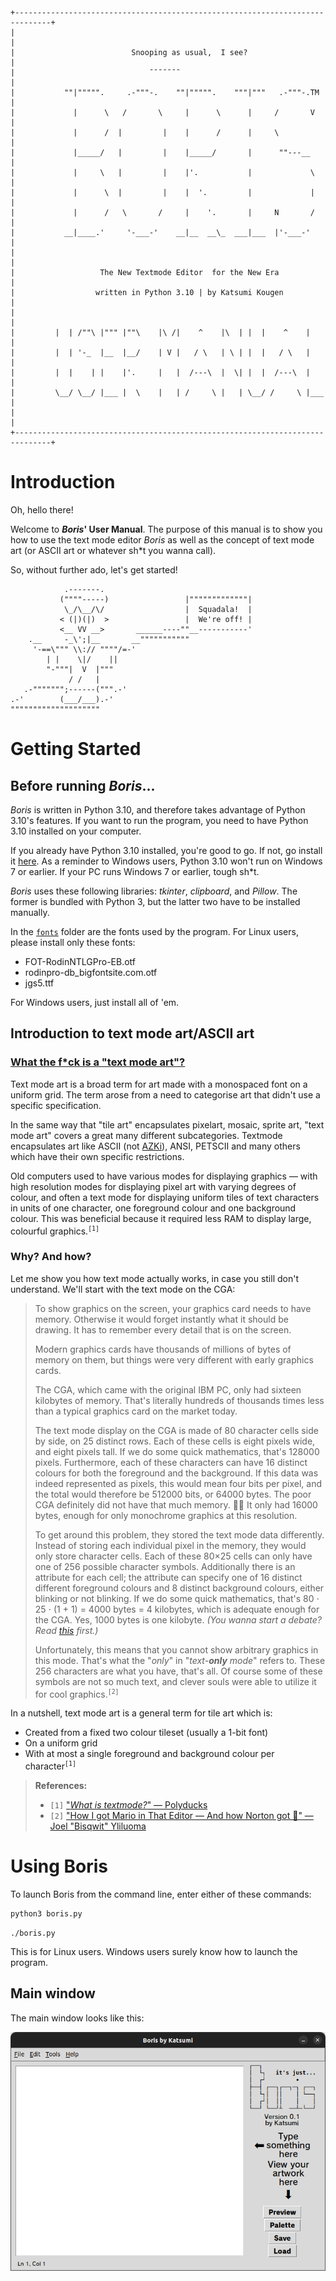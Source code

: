 ```
+------------------------------------------------------------------------------+
|                                                                              |
|                          Snooping as usual,  I see?                          |
|                              ¯¯¯¯¯¯¯                                         |
|           ""|""""".     .-"""-.    ""|""""".    """|"""   .-"""-.TM          |
|             |      \   /       \     |      \      |     /       V           |
|             |      /  |         |    |      /      |     \                   |
|             |_____/   |         |    |_____/       |      ""---__            |
|             |     \   |         |    |'.           |             \           |
|             |      \  |         |    |  '.         |             |           |
|             |      /   \       /     |    '.       |     N       /           |
|           __|____.'     '-___-'    __|__  __\_  ___|___  |'-___-'            |
|                                                                              |
|                   The New Textmode Editor  for the New Era                   |
|                  written in Python 3.10 | by Katsumi Kougen                  |
|                                                                              |
|         |  | /""\ |""" |""\    |\ /|    ^    |\  | |  |    ^    |            |
|         |  | '-_  |__  |__/    | V |   / \   | \ | |  |   / \   |            |
|         |  |    | |    |'.     |   |  /---\  |  \| |  |  /---\  |            |
|         \__/ \__/ |___ |  \    |   | /     \ |   | \__/ /     \ |___         |
|                                                                              |
+------------------------------------------------------------------------------+
```

# Introduction

Oh, hello there!

Welcome to ***Boris*' User Manual**. The purpose of this manual is to show you how to use the text mode editor *Boris* as well as the concept of text mode art (or ASCII art or whatever sh\*t you wanna call).

So, without further ado, let's get started!

```
            .-------.
           (""""-----)                 |"""""""""""""|
            \_/\__/\/                  |  Squadala!  |
           < (|)(|)  >                 |  We're off! |
           <__ VV __>       ______----""__-----------'
    .__     -_\';|__       __"""""""""""
     '-==\""" \\:// """"/=-'
        | |    \|/    ||
        "-"""|  V  |"""
             / /   |
   .-""""""";------(""".-'
.-'        (___/___).-'
""""""""""""""""""""
```

# Getting Started

## Before running *Boris*...

*Boris* is written in Python 3.10, and therefore takes advantage of Python 3.10's features. If you want to run the program, you need to have Python 3.10 installed on your computer.

If you already have Python 3.10 installed, you're good to go. If not, go install it [here](https://python.org). As a reminder to Windows users, Python 3.10 won't run on Windows 7 or earlier. If your PC runs Windows 7 or earlier, tough sh\*t.

*Boris* uses these following libraries: *tkinter*, *clipboard*, and *Pillow*. The former is bundled with Python 3, but the latter two have to be installed manually.

In the [`fonts`](./fonts) folder are the fonts used by the program. For Linux users, please install only these fonts:

* FOT-RodinNTLGPro-EB.otf
* rodinpro-db_bigfontsite.com.otf
* jgs5.ttf

For Windows users, just install all of 'em.

## Introduction to text mode art/ASCII art

### [What the f\*ck is a "text mode art"?](https://www.youtube.com/watch?v=ZB0fDrpmKTg)

Text mode art is a broad term for art made with a monospaced font on a uniform grid. The term arose from a need to categorise art that didn't use a specific specification.

In the same way that "tile art" encapsulates pixelart, mosaic, sprite art, "text mode art" covers a great many different subcategories. Textmode encapsulates art like ASCII (not [AZKi](https://www.youtube.com/channel/UC0TXe_LYZ4scaW2XMyi5_kw)), ANSI, PETSCII and many others which have their own specific restrictions.

Old computers used to have various modes for displaying graphics — with high resolution modes for displaying pixel art with varying degrees of colour, and often a text mode for displaying uniform tiles of text characters in units of one character, one foreground colour and one background colour. This was beneficial because it required less RAM to display large, colourful graphics.<sup>`[1]`</sup>

### Why? And how?

Let me show you how text mode actually works, in case you still don't understand. We'll start with the text mode on the CGA:

> To show graphics on the screen, your graphics card needs to have memory. Otherwise it would forget instantly what it should be drawing. 
It has to remember every detail that is on the screen.
>
> Modern graphics cards have thousands of millions of bytes of memory on them, but things were very different with early graphics cards.
>
> The CGA, which came with the original IBM PC, only had sixteen kilobytes of memory. That's literally hundreds of thousands times less than a typical graphics card on the market today.
>
> The text mode display on the CGA is made of 80 character cells side by side, on 25 distinct rows. Each of these cells is eight pixels wide, and eight pixels tall. If we do some quick mathematics, that's 128000 pixels. Furthermore, each of these characters can have 16 distinct colours for both the foreground and the background. If this data was indeed represented as pixels, this would mean four bits per pixel, and the total would therefore be 512000 bits, or 64000 bytes. The poor CGA definitely did not have that much memory. 😵‍💫️ It only had 16000 bytes, enough for only monochrome graphics at this resolution.
>
> To get around this problem, they stored the text mode data differently. Instead of storing each individual pixel in the memory, they would only store character cells. Each of these 80×25 cells can only have one of 256 possible character symbols. Additionally there is an attribute for each cell; the attribute can specify one of 16 distinct different foreground colours and 8 distinct background colours, either blinking or not blinking. If we do some quick mathematics, that's 80 ⋅ 25 ⋅ (1 + 1) = 4000 bytes = 4 kilobytes, which is adequate enough for the CGA. Yes, 1000 bytes is one kilobyte. *(You wanna start a debate? Read [this](https://en.wikipedia.org/wiki/Kilobyte#Definitions_and_usage) first.)*
>
> Unfortunately, this means that you cannot show arbitrary graphics in this mode. That's what the "*only*" in "*text-**only** mode*" refers to. These 256 characters are what you have, that's all. Of course some of these symbols are not so much text, and clever souls were able to utilize it for cool graphics.<sup>`[2]`</sup>

In a nutshell, text mode art is a general term for tile art which is:

* Created from a fixed two colour tileset (usually a 1-bit font)
* On a uniform grid
* With at most a single foreground and background colour per character<sup>`[1]`</sup>

> **References:**
>
> * `[1]` ["*What is textmode?*" — Polyducks](http://polyducks.co.uk/what-is-textmode/)
> * `[2]` ["How I got Mario in That Editor — And how Norton got 🐁" — ](https://www.youtube.com/watch?v=7nlNQcKsj74)[Joel "Bisqwit" Yliluoma](https://bisqwit.iki.fi)

# Using Boris

To launch Boris from the command line, enter either of these commands:

```bash
python3 boris.py
```

```
./boris.py
```

This is for Linux users. Windows users surely know how to launch the program.

## Main window

The main window looks like this:

![](./img/Boris-MainWindow.png)
